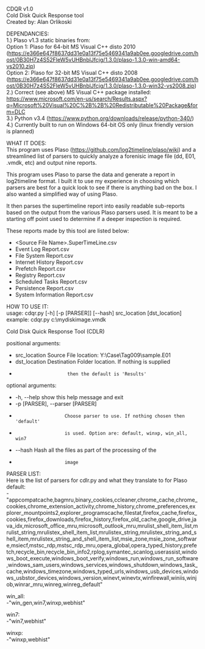 CDQR v1.0  
Cold Disk Quick Response tool  
Created by: Alan Orlikoski  

DEPENDANCIES:  
1.) Plaso v1.3 static binaries from:  
	Option 1: Plaso for 64-bit MS Visual C++ disto 2010 (https://e366e647f8637dd31e0a13f75e5469341a9ab0ee.googledrive.com/host/0B30H7z4S52FleW5vUHBnblJfcjg/1.3.0/plaso-1.3.0-win-amd64-vs2010.zip)  
	Option 2: Plaso for 32-bit MS Visual C++ disto 2008 (https://e366e647f8637dd31e0a13f75e5469341a9ab0ee.googledrive.com/host/0B30H7z4S52FleW5vUHBnblJfcjg/1.3.0/plaso-1.3.0-win32-vs2008.zip)  
2.) Correct (see above) MS Visual C++ package installed: https://www.microsoft.com/en-us/search/Results.aspx?q=Microsoft%20Visual%20C%2B%2B%20Redistributable%20Package&form=DLC  
3.) Python v3.4 (https://www.python.org/downloads/release/python-340/)  
4.) Currently built to run on Windows 64-bit OS only (linux friendly version is planned)  



WHAT IT DOES:  
This program uses Plaso (https://github.com/log2timeline/plaso/wiki) and a streamlined list of parsers to quickly analyze a forenisic image file (dd, E01, .vmdk, etc) and output nine reports.  

This program uses Plaso to parse the data and generate a report in log2timeline format.  I built it to use my experience in choosing which parsers are best for a quick look to see if there is anything bad on the box.  I also wanted a simplified way of using Plaso.
  
It then parses the supertimeline report into easily readable sub-reports based on the output from the various Plaso parsers used.  It is meant to be a starting off point used to determine if a deeper inspection is required.  

These reports made by this tool are listed below:  
- \<Source File Name\>.SuperTimeLine.csv  
- Event Log Report.csv  
- File System Report.csv  
- Internet History Report.csv  
- Prefetch Report.csv  
- Registry Report.csv  
- Scheduled Tasks Report.csv  
- Persistence Report.csv  
- System Information Report.csv  


HOW TO USE IT:  
usage: cdqr.py [-h] [-p [PARSER]] [--hash] src_location [dst_location]  
example: cdqr.py c:\mydiskimage.vmdk  

Cold Disk Quick Response Tool (CDLR)  

positional arguments:  
- src_location          Source File location: Y:\Case\Tag009\sample.E01  
- dst_location          Destination Folder location. If nothing is supplied  
-                        then the default is 'Results'  

optional arguments:  
- -h, --help            show this help message and exit  
- -p [PARSER], --parser [PARSER]  
-                       Choose parser to use. If nothing chosen then 'default'  
-                       is used. Option are: default, winxp, win_all, win7  
- --hash                Hash all the files as part of the processing of the  
-                       image  

PARSER LIST:  
Here is the list of parsers for cdlr.py and what they translate to for Plaso  
default:  
-"appcompatcache,bagmru,binary_cookies,ccleaner,chrome_cache,chrome_cookies,chrome_extension_activity,chrome_history,chrome_preferences,explorer_mountpoints2,explorer_programscache,filestat,firefox_cache,firefox_cookies,firefox_downloads,firefox_history,firefox_old_cache,google_drive,java_idx,microsoft_office_mru,microsoft_outlook_mru,mrulist_shell_item_list,mrulist_string,mrulistex_shell_item_list,mrulistex_string,mrulistex_string_and_shell_item,mrulistex_string_and_shell_item_list,msie_zone,msie_zone_software,msiecf,mstsc_rdp,mstsc_rdp_mru,opera_global,opera_typed_history,prefetch,recycle_bin,recycle_bin_info2,rplog,symantec_scanlog,userassist,windows_boot_execute,windows_boot_verify,windows_run,windows_run_software,windows_sam_users,windows_services,windows_shutdown,windows_task_cache,windows_timezone,windows_typed_urls,windows_usb_devices,windows_usbstor_devices,windows_version,winevt,winevtx,winfirewall,winiis,winjob,winrar_mru,winreg,winreg_default"  
  
win_all:  
-"win_gen,win7,winxp,webhist"  

win7:  
-"win7,webhist"  

winxp:  
-"winxp,webhist"  

